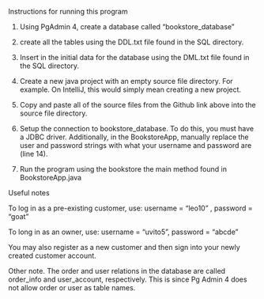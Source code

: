 Instructions for running this program

1) Using PgAdmin 4, create a database called “bookstore_database”

2) create all the tables using the DDL.txt file found in the SQL directory. 

3) Insert in the initial data for the database using the DML.txt file found in the SQL directory.

4) Create a new java project with an empty source file directory. For example. On IntelliJ, this would simply mean creating a new project.

5) Copy and paste all of the source files from the Github link above into the source file directory.

6) Setup the connection to bookstore_database. To do this, you must have a JDBC driver. Additionally, in the BookstoreApp, manually replace the user and password strings with what your username and password are (line 14).

7) Run the program using the bookstore the main method found in BookstoreApp.java 

Useful notes

To log in as a pre-existing customer, use:
username = “leo10” , password = “goat”

To long in as an owner, use:
username = “uvito5”, password = “abcde”

You may also register as a new customer and then sign into your newly created customer account.

Other note. The order and user relations in the database are called order_info and user_account, respectively. This is since Pg Admin 4 does not allow order or user as table names.
